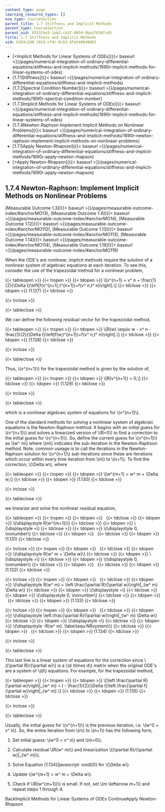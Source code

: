 ```yaml
---
content_type: page
learning_resource_types: []
ocw_type: CourseSection
parent_title: 1.7 Stiffness and Implicit Methods
parent_type: CourseSection
parent_uid: 935324e3-1ab2-cb57-9059-0ba1f034fcd5
title: 1.7 Stiffness and Implicit Methods
uid: b363c2d0-1814-cf4c-0cb3-6fe540840d02
---
```


*   [\<Implicit Methods for Linear Systems of ODEs]({{< baseurl >}}/pages/numerical-integration-of-ordinary-differential-equations/stiffness-and-implicit-methods/1690r-implicit-methods-for-linear-systems-of-odes)
*   [1.7.1Stiffness]({{< baseurl >}}/pages/numerical-integration-of-ordinary-differential-equations/stiffness-and-implicit-methods)
*   [1.7.2Spectral Condition Number]({{< baseurl >}}/pages/numerical-integration-of-ordinary-differential-equations/stiffness-and-implicit-methods/1690r-spectral-condition-number)
*   [1.7.3Implicit Methods for Linear Systems of ODEs]({{< baseurl >}}/pages/numerical-integration-of-ordinary-differential-equations/stiffness-and-implicit-methods/1690r-implicit-methods-for-linear-systems-of-odes)
*   [1.7.4Newton-Raphson Implement Implicit Methods on Nonlinear Problems]({{< baseurl >}}/pages/numerical-integration-of-ordinary-differential-equations/stiffness-and-implicit-methods/1690r-newton-raphson-implement-implicit-methods-on-nonlinear-problems)
*   [1.7.5Apply Newton-Rhapson]({{< baseurl >}}/pages/numerical-integration-of-ordinary-differential-equations/stiffness-and-implicit-methods/1690r-apply-newton-rhapson)
*   [\>Apply Newton-Rhapson]({{< baseurl >}}/pages/numerical-integration-of-ordinary-differential-equations/stiffness-and-implicit-methods/1690r-apply-newton-rhapson)

1.7.4 Newton-Raphson: Implement Implicit Methods on Nonlinear Problems
----------------------------------------------------------------------

[Measurable Outcome 1.3]({{< baseurl >}}/pages/measurable-outcome-index/#anchorMO13), [Measurable Outcome 1.4]({{< baseurl >}}/pages/measurable-outcome-index/#anchorMO14), [Measurable Outcome 1.12]({{< baseurl >}}/pages/measurable-outcome-index/#anchorMO112), [Measurable Outcome 1.13]({{< baseurl >}}/pages/measurable-outcome-index/#anchorMO113), [Measurable Outcome 1.14]({{< baseurl >}}/pages/measurable-outcome-index/#anchorMO114), [Measurable Outcome 1.19]({{< baseurl >}}/pages/measurable-outcome-index/#anchorMO119)

When the ODE's are nonlinear, implicit methods require the solution of a nonlinear system of algebraic equations at each iteration. To see this, consider the use of the trapezoidal method for a nonlinear problem,

{{< tableopen >}}
{{< tropen >}}
{{< tdopen >}}
\\\[v^{n+1} = v^ n + \\frac{1}{2}{\\Delta t}\\left\[f(v^{n+1},t^{n+1})+f(v^ n,t^ n)\\right\].\\\]
{{< tdclose >}}
{{< tdopen >}}
(1.127)
{{< tdclose >}}

{{< trclose >}}

{{< tableclose >}}

We can define the following residual vector for the trapezoidal method,

{{< tableopen >}}
{{< tropen >}}
{{< tdopen >}}
\\\[R(w) \\equiv w - v^ n -\\frac{1}{2}{\\Delta t}\\left\[f(w,t^{n+1})+f(v^ n,t^ n)\\right\].\\\]
{{< tdclose >}}
{{< tdopen >}}
(1.128)
{{< tdclose >}}

{{< trclose >}}

{{< tableclose >}}

Thus, \\(v^{n+1}\\) for the trapezoidal method is given by the solution of,

{{< tableopen >}}
{{< tropen >}}
{{< tdopen >}}
\\\[R(v^{n+1}) = 0,\\\]
{{< tdclose >}}
{{< tdopen >}}
(1.129)
{{< tdclose >}}

{{< trclose >}}

{{< tableclose >}}

which is a nonlinear algebraic system of equations for \\(v^{n+1}\\).

One of the standard methods for solving a nonlinear system of algebraic equations is the Newton-Raphson method. It begins with an initial guess for \\(v^{n+1}\\) and solves a linearized version of \\(R=0\\) to find a correction to the initial guess for \\(v^{n+1}\\). So, define the current guess for \\(v^{n+1}\\) as \\(w^ m\\) where \\(m\\) indicates the sub-iteration in the Newton-Raphson method. Note, common useage is to call the iterations in the Newton-Raphson solution for \\(v^{n+1}\\) sub-iterations since these are iterations which occur within every time iteration from \\(n\\) to \\(n+1\\). To find the correction, \\(\\Delta w\\), where

{{< tableopen >}}
{{< tropen >}}
{{< tdopen >}}
\\\[w^{m+1} = w^ m + \\Delta w,\\\]
{{< tdclose >}}
{{< tdopen >}}
(1.130)
{{< tdclose >}}

{{< trclose >}}

{{< tableclose >}}

we linearize and solve the nonlinear residual equation,

{{< tableopen >}}
{{< tropen >}}
{{< tdopen >}}
 
{{< tdclose >}}
{{< tdopen >}}
\\(\\displaystyle R(w^{m+1})\\)
{{< tdclose >}}
{{< tdopen >}}
\\(\\displaystyle =\\)
{{< tdclose >}}
{{< tdopen >}}
\\(\\displaystyle 0, \\nonumber\\)
{{< tdclose >}}
{{< tdopen >}}
 
{{< tdclose >}}
{{< tdopen >}}
(1.131)
{{< tdclose >}}

{{< trclose >}}
{{< tropen >}}
{{< tdopen >}}
 
{{< tdclose >}}
{{< tdopen >}}
\\(\\displaystyle R(w^ m + \\Delta w)\\)
{{< tdclose >}}
{{< tdopen >}}
\\(\\displaystyle =\\)
{{< tdclose >}}
{{< tdopen >}}
\\(\\displaystyle 0, \\nonumber\\)
{{< tdclose >}}
{{< tdopen >}}
 
{{< tdclose >}}
{{< tdopen >}}
(1.132)
{{< tdclose >}}

{{< trclose >}}
{{< tropen >}}
{{< tdopen >}}
 
{{< tdclose >}}
{{< tdopen >}}
\\(\\displaystyle R(w^ m) + \\left.\\frac{\\partial R}{\\partial w}\\right|\_{w^ m} \\Delta w\\)
{{< tdclose >}}
{{< tdopen >}}
\\(\\displaystyle =\\)
{{< tdclose >}}
{{< tdopen >}}
\\(\\displaystyle 0, \\nonumber\\)
{{< tdclose >}}
{{< tdopen >}}
 
{{< tdclose >}}
{{< tdopen >}}
(1.133)
{{< tdclose >}}

{{< trclose >}}
{{< tropen >}}
{{< tdopen >}}
 
{{< tdclose >}}
{{< tdopen >}}
\\(\\displaystyle \\left.\\frac{\\partial R}{\\partial w}\\right|\_{w^ m} \\Delta w\\)
{{< tdclose >}}
{{< tdopen >}}
\\(\\displaystyle =\\)
{{< tdclose >}}
{{< tdopen >}}
\\(\\displaystyle -R(w^ m). \\label{equ:NRsystem}\\)
{{< tdclose >}}
{{< tdopen >}}
 
{{< tdclose >}}
{{< tdopen >}}
(1.134)
{{< tdclose >}}

{{< trclose >}}

{{< tableclose >}}

This last line is a linear system of equations for the correction since \\({\\partial R}/{\\partial w}\\) is a \\(d \\times d\\) matrix when the original ODE's are a system of \\(d\\) equations. For example, for the trapezoidal method,

{{< tableopen >}}
{{< tropen >}}
{{< tdopen >}}
\\\[\\left.\\frac{\\partial R}{\\partial w}\\right|\_{w^ m} = I - \\frac{1}{2}{\\Delta t}\\left.\\frac{\\partial f}{\\partial w}\\right|\_{w^ m}.\\\]
{{< tdclose >}}
{{< tdopen >}}
(1.135)
{{< tdclose >}}

{{< trclose >}}

{{< tableclose >}}

Usually, the initial guess for \\(v^{n+1}\\) is the previous iteration, i.e. \\(w^0 = v^ n\\). So, the entire iteration from \\(n\\) to \\(n+1\\) has the following form,

1.  Set initial guess: \\(w^0 = v^ n\\) and \\(m=0\\).
    
2.  Calculate residual \\(R(w^ m)\\) and linearization \\({\\partial R}/{\\partial w}|\_{w^ m}\\).
    
3.  Solve Equation [1.134](javascript: void(0)) for \\(\\Delta w\\).
    
4.  Update \\(w^{m+1} = w^ m + \\Delta w\\).
    
5.  Check if \\(R(w^{m+1})\\) is small. If not, set \\(m \\leftarrow m+1\\) and repeat steps 1 through 4.
    

BackImplicit Methods for Linear Systems of ODEs ContinueApply Newton-Rhapson